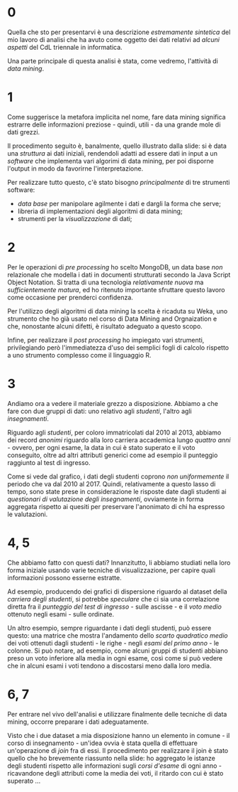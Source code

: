 # 0

Quella che sto per presentarvi è una descrizione *estremamente sintetica* del mio lavoro di analisi che ha avuto come oggetto dei dati relativi ad *alcuni aspetti* del CdL triennale in informatica.

Una parte principale di questa analisi è stata, come vedremo, l'attività di *data mining*.

# 1

Come suggerisce la metafora implicita nel nome, fare data mining significa estrarre delle informazioni preziose - quindi, utili - da una grande mole di dati grezzi.

Il procedimento seguito è, banalmente, quello illustrato dalla slide: si è data una *struttura* ai dati iniziali, rendendoli adatti ad essere dati in input a un *software* che implementa vari algorimi di data mining, per poi disporne l'output in modo da favorirne l'interpretazione.

Per realizzare tutto questo, c'è stato bisogno *principalmente* di tre strumenti software:

- *data base* per manipolare agilmente i dati e dargli la forma che serve;
- libreria di implementazioni degli algoritmi di data mining;
- strumenti per la *visualizzazione* di dati;

# 2

Per le operazioni di *pre processing* ho scelto MongoDB, un data base *non* relazionale che modella i dati in documenti strutturati secondo la Java Script Object Notation. Si tratta di una tecnologia *relativamente nuova* ma *sufficientemente matura*, ed ho ritenuto importante sfruttare questo lavoro come occasione per prenderci confidenza.

Per l'utilizzo degli algoritmi di data mining la scelta è ricaduta su Weka, uno strumento che ho già usato nel corso di Data Mining and Orgnaization e che, nonostante alcuni difetti, è risultato adeguato a questo scopo.

Infine, per realizzare il *post processing* ho impiegato vari strumenti, privilegiando però l'immediatezza d'uso dei semplici fogli di calcolo rispetto a uno strumento complesso come il linguaggio R.

# 3

Andiamo ora a vedere il materiale grezzo a disposizione. Abbiamo a che fare con due gruppi di dati: uno relativo agli *studenti*, l'altro agli *insegnamenti*.

Riguardo agli *studenti*, per coloro immatricolati dal 2010 al 2013, abbiamo dei record *anonimi* riguardo alla loro carriera accademica lungo *quattro anni* - ovvero, per ogni esame, la data in cui è stato superato e il voto conseguito, oltre ad altri attributi generici come ad esempio il punteggio raggiunto al test di ingresso.

Come si vede dal grafico, i dati degli studenti coprono *non uniformemente* il periodo che va dal 2010 al 2017. Quindi, relativamente a questo lasso di tempo, sono state prese in considerazione le risposte date dagli studenti ai *questionari di valutazione degli insegnamenti*, ovviamente in forma aggregata rispetto ai quesiti per preservare l'anonimato di chi ha espresso le valutazioni.

# 4, 5

Che abbiamo fatto con questi dati? Innanzitutto, li abbiamo studiati nella loro forma iniziale usando varie tecniche di visualizzazione, per capire quali informazioni possono esserne estratte.

Ad esempio, producendo dei grafici di dispersione riguardo al dataset della *carriera degli studenti*, si potrebbe *speculare* che ci sia una correlazione diretta fra il *punteggio del test di ingresso* - sulle ascisse - e il *voto medio* ottenuto negli esami - sulle ordinate.

Un altro esempio, sempre riguardante i dati degli studenti, può essere questo: una matrice che mostra l'andamento dello *scarto quadratico medio* dei voti ottenuti dagli studenti - le righe - negli *esami del primo anno* - le colonne. Si può notare, ad esempio, come alcuni gruppi di studenti abbiano preso un voto inferiore alla media in ogni esame, così come si può vedere che in alcuni esami i voti tendono a discostarsi meno dalla loro media.

# 6, 7

Per entrare nel vivo dell'analisi e utilizzare finalmente delle tecniche di data mining, occorre preparare i dati adeguatamente.

Visto che i due dataset a mia disposizione hanno un elemento in comune - il corso di insegnamento - un'idea ovvia è stata quella di effettuare un'operazione di *join*  fra di essi. Il procedimento per realizzare il join è stato quello che ho brevemente riassunto nella slide: ho aggregato le istanze degli studenti rispetto alle informazioni sugli *corsi d'esame* di ogni anno - ricavandone degli attributi come la media dei voti, il ritardo con cui è stato superato ...